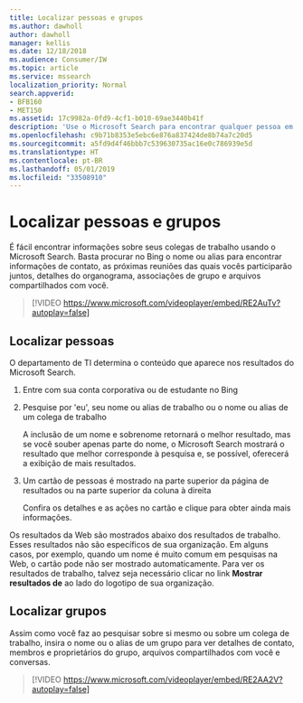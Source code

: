 ```yaml
---
title: Localizar pessoas e grupos
ms.author: dawholl
author: dawholl
manager: kellis
ms.date: 12/18/2018
ms.audience: Consumer/IW
ms.topic: article
ms.service: mssearch
localization_priority: Normal
search.appverid:
- BFB160
- MET150
ms.assetid: 17c9982a-0fd9-4cf1-b010-69ae3440b41f
description: 'Use o Microsoft Search para encontrar qualquer pessoa em sua empresa e exibir as suas informações '
ms.openlocfilehash: c9b71b8353e5ebc6e876a837424de8b74a7c20d5
ms.sourcegitcommit: a5fd9d4f46bbb7c539630735ac16e0c786939e5d
ms.translationtype: HT
ms.contentlocale: pt-BR
ms.lasthandoff: 05/01/2019
ms.locfileid: "33508910"
---
```

# <a name="find-people-and-groups"></a>Localizar pessoas e grupos

É fácil encontrar informações sobre seus colegas de trabalho usando o Microsoft Search. Basta procurar no Bing o nome ou alias para encontrar informações de contato, as próximas reuniões das quais vocês participarão juntos, detalhes do organograma, associações de grupo e arquivos compartilhados com você.
  
> [!VIDEO https://www.microsoft.com/videoplayer/embed/RE2AuTv?autoplay=false]
  
## <a name="find-people"></a>Localizar pessoas

O departamento de TI determina o conteúdo que aparece nos resultados do Microsoft Search.
  
1. Entre com sua conta corporativa ou de estudante no Bing
    
2. Pesquise por 'eu', seu nome ou alias de trabalho ou o nome ou alias de um colega de trabalho
    
    A inclusão de um nome e sobrenome retornará o melhor resultado, mas se você souber apenas parte do nome, o Microsoft Search mostrará o resultado que melhor corresponde à pesquisa e, se possível, oferecerá a exibição de mais resultados.
    
3. Um cartão de pessoas é mostrado na parte superior da página de resultados ou na parte superior da coluna à direita
    
    Confira os detalhes e as ações no cartão e clique para obter ainda mais informações.
    
Os resultados da Web são mostrados abaixo dos resultados de trabalho. Esses resultados não são específicos de sua organização. Em alguns casos, por exemplo, quando um nome é muito comum em pesquisas na Web, o cartão pode não ser mostrado automaticamente. Para ver os resultados de trabalho, talvez seja necessário clicar no link **Mostrar resultados de** ao lado do logotipo de sua organização. 
  
## <a name="find-groups"></a>Localizar grupos

Assim como você faz ao pesquisar sobre si mesmo ou sobre um colega de trabalho, insira o nome ou o alias de um grupo para ver detalhes de contato, membros e proprietários do grupo, arquivos compartilhados com você e conversas.
  
> [!VIDEO https://www.microsoft.com/videoplayer/embed/RE2AA2V?autoplay=false]
  

  

